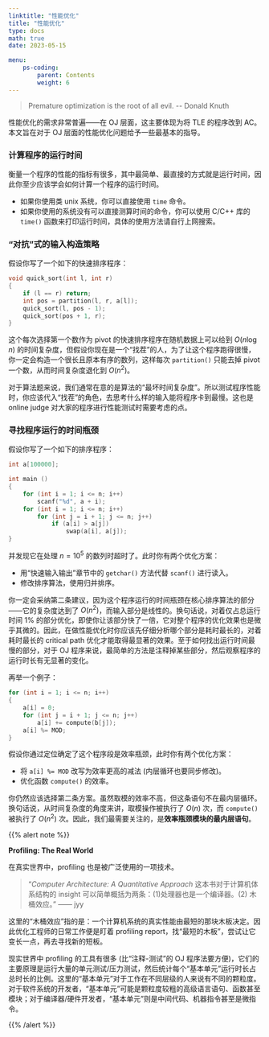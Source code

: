 ```yaml
---
linktitle: "性能优化"
title: "性能优化"
type: docs
math: true
date: 2023-05-15

menu:
    ps-coding:
        parent: Contents
        weight: 6
---
```


> Premature optimization is the root of all evil. -- Donald Knuth

性能优化的需求非常普遍——在 OJ 层面，这主要体现为将 TLE 的程序改到 AC。本文旨在对于 OJ 层面的性能优化问题给予一些最基本的指导。

### 计算程序的运行时间

衡量一个程序的性能的指标有很多，其中最简单、最直接的方式就是运行时间，因此你至少应该学会如何计算一个程序的运行时间。
* 如果你使用类 unix 系统，你可以直接使用 `time` 命令。
* 如果你使用的系统没有可以直接测算时间的命令，你可以使用 C/C++ 库的 `time()` 函数来打印运行时间，具体的使用方法请自行上网搜索。

### “对抗”式的输入构造策略

假设你写了一个如下的快速排序程序：

```c++
void quick_sort(int l, int r)
{
    if (l == r) return;
    int pos = partition(l, r, a[l]);
    quick_sort(l, pos - 1);
    quick_sort(pos + 1, r);
}
```

这个每次选择第一个数作为 pivot 的快速排序程序在随机数据上可以给到 $O(n\log n)$ 的时间复杂度，但假设你现在是一个“找茬”的人，为了让这个程序跑得很慢，你一定会构造一个很长且原本有序的数列，这样每次 `partition()` 只能去掉 pivot 一个数，从而时间复杂度退化到 $O(n^2)$。

对于算法题来说，我们通常在意的是算法的“最坏时间复杂度”。所以测试程序性能时，你应该代入“找茬”的角色，去思考什么样的输入能将程序卡到最慢。这也是 online judge 对大家的程序进行性能测试时需要考虑的点。

### 寻找程序运行的时间瓶颈

假设你写了一个如下的排序程序：

```c++
int a[100000];

int main ()
{
    for (int i = 1; i <= n; i++)
        scanf("%d", a + i);
    for (int i = 1; i <= n; i++)
        for (int j = i + 1; j <= n; j++)
            if (a[i] > a[j])
                swap(a[i], a[j]);
}
```

并发现它在处理 $n=10^5$ 的数列时超时了。此时你有两个优化方案：

* 用“快速输入输出”章节中的 `getchar()` 方法代替 `scanf()` 进行读入。
* 修改排序算法，使用归并排序。

你一定会采纳第二条建议，因为这个程序运行的时间瓶颈在核心排序算法的部分——它的复杂度达到了 $O(n^2)$，而输入部分是线性的。换句话说，对着仅占总运行时间 $1\%$ 的部分优化，即使你让该部分快了一倍，它对整个程序的优化效果也是微乎其微的。因此，在做性能优化时你应该先仔细分析哪个部分是耗时最长的，对着耗时最长的 critical path 优化才能取得最显著的效果。至于如何找出运行时间最慢的部分，对于 OJ 程序来说，最简单的方法是注释掉某些部分，然后观察程序的运行时长有无显著的变化。

再举一个例子：

```c++
for (int i = 1; i <= n; i++)
{
    a[i] = 0;
    for (int j = i + 1; j <= n; j++)
        a[i] += compute(b[j]);
    a[i] %= MOD;
}
```

假设你通过定位确定了这个程序段是效率瓶颈，此时你有两个优化方案：

* 将 `a[i] %= MOD` 改写为效率更高的减法 (内层循环也要同步修改)。
* 优化函数 `compute()` 的效率。

你仍然应该选择第二条方案。虽然取模的效率不高，但这条语句不在最内层循环。换句话说，从时间复杂度的角度来讲，取模操作被执行了 $O(n)$ 次，而 `compute()` 被执行了 $O(n^2)$ 次。因此，我们最需要关注的，是**效率瓶颈模块的最内层语句**。

{{% alert note %}}

**Profiling: The Real World**

在真实世界中，profiling 也是被广泛使用的一项技术。

> “*Computer Architecture: A Quantitative Approach* 这本书对于计算机体系结构的 insight 可以简单概括为两条：(1)处理器也是一个编译器。(2) 木桶效应。” —— jyy

这里的“木桶效应”指的是：一个计算机系统的真实性能由最短的那块木板决定。因此优化工程师的日常工作便是盯着 profiling report，找“最短的木板”，尝试让它变长一点，再去寻找新的短板。

现实世界中 profiling 的工具有很多 (比“注释-测试”的 OJ 程序法要方便)，它们的主要原理是运行大量的单元测试/压力测试，然后统计每个“基本单元”运行时长占总时长的比例。这里的“基本单元”对于工作在不同层级的人来说有不同的颗粒度。对于软件系统的开发者，“基本单元”可能是颗粒度较粗的高级语言语句、函数甚至模块；对于编译器/硬件开发者，“基本单元”则是中间代码、机器指令甚至是微指令。

{{% /alert %}}